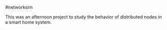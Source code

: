 #networksim

This was an afternoon project to study the behavior of distributed nodes in a smart home system.
